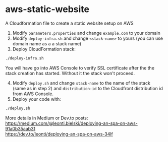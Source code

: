 # aws-static-website
A Cloudformation file to create a static website setup on AWS

1. Modify `parameters.properties` and change `example.com` to your domain
2. Modify `deploy-infra.sh` and change `<stack-name>` to yours (you can use domain name as a a stack name)
3. Deploy CloudFormation stack:  

```bash
./deploy-infra.sh
```  

You will have go into AWS Console to verify SSL certificate after the the stack creation has started.
Without it the stack won't proceed.  

4. Modify `deploy.sh` and change `stack-name` to the name of the stack (same as in step 2) and `distribution-id` to the Cloudfront distribution id from AWS Console.
5. Deploy your code with:  

```bash
./deploy.sh
```

More details in Medium or Dev.to posts:  
https://medium.com/@leonti.bielski/deploying-an-spa-on-aws-91a0b35aab31  
https://dev.to/leonti/deploying-an-spa-on-aws-34lf
